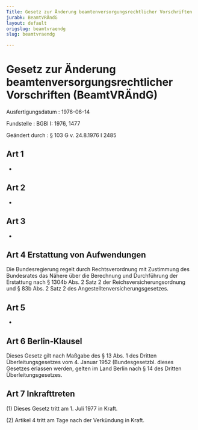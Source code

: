 ```yaml
---
Title: Gesetz zur Änderung beamtenversorgungsrechtlicher Vorschriften
jurabk: BeamtVRÄndG
layout: default
origslug: beamtvraendg
slug: beamtvraendg

---
```


# Gesetz zur Änderung beamtenversorgungsrechtlicher Vorschriften (BeamtVRÄndG)

Ausfertigungsdatum
:   1976-06-14

Fundstelle
:   BGBl I: 1976, 1477

Geändert durch
:   § 103 G v. 24.8.1976 I 2485


## Art 1

-


## Art 2

-


## Art 3

-


## Art 4 Erstattung von Aufwendungen

Die Bundesregierung regelt durch Rechtsverordnung mit Zustimmung des
Bundesrates das Nähere über die Berechnung und Durchführung der
Erstattung nach § 1304b Abs. 2 Satz 2 der Reichsversicherungsordnung
und § 83b Abs. 2 Satz 2 des Angestelltenversicherungsgesetzes.


## Art 5

-


## Art 6 Berlin-Klausel

Dieses Gesetz gilt nach Maßgabe des § 13 Abs. 1 des Dritten
Überleitungsgesetzes vom 4. Januar 1952 (Bundesgesetzbl. dieses
Gesetzes erlassen werden, gelten im Land Berlin nach § 14 des Dritten
Überleitungsgesetzes.


## Art 7 Inkrafttreten

(1) Dieses Gesetz tritt am 1. Juli 1977 in Kraft.

(2) Artikel 4 tritt am Tage nach der Verkündung in Kraft.

